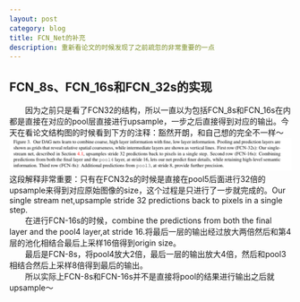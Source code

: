 ```yaml
---
layout: post
category: blog
title: FCN_Net的补充
description: 重新看论文的时候发现了之前疏忽的非常重要的一点
---
```


## FCN_8s、FCN_16s和FCN_32s的实现
　　因为之前只是看了FCN32的结构，所以一直以为包括FCN_8s和FCN_16s在内都是直接在对应的pool层直接进行upsample，一步之后直接得到对应的输出。今天在看论文结构图的时候看到下方的注释：豁然开朗，和自己想的完全不一样～
![](/downloads/FCN16&32.png)
　　这段解释非常重要：只有在FCN32s的时候是直接在pool5后面进行32倍的upsample来得到对应原始图像的size，这个过程是只进行了一步就完成的。Our single stream net,upsample stride 32 predictions back to pixels in a single step.<br>
　　在进行FCN-16s的时候，combine the predictions from both the final layer and the pool4 layer,at stride 16.将最后一层的输出经过放大两倍然后和第4层的池化相结合最后上采样16倍得到origin size。<br>
　　最后是FCN-8s，将pool4放大2倍，最后一层的输出放大4倍，然后和pool3相结合然后上采样8倍得到最后的输出。<br>
　　所以实际上FCN-8s和FCN-16s并不是直接将pool的结果进行输出之后就upsample～
